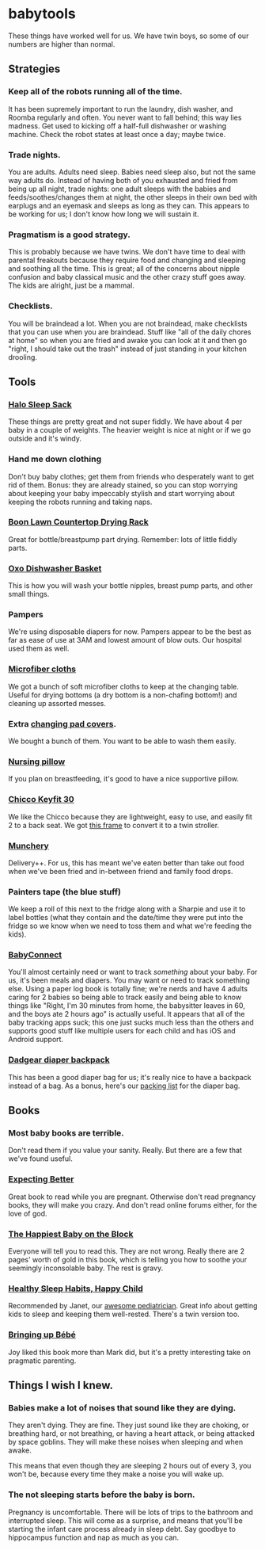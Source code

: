 # babytools

These things have worked well for us. We have twin boys, so some of our numbers are higher than normal.

## Strategies

### Keep all of the robots running all of the time.

It has been supremely important to run the laundry, dish washer, and Roomba regularly and often. You never want to fall behind; this way lies madness. Get used to kicking off a half-full dishwasher or washing machine. Check the robot states at least once a day; maybe twice.

### Trade nights.

You are adults. Adults need sleep. Babies need sleep also, but not the same way adults do. Instead of having both of you exhausted and fried from being up all night, trade nights: one adult sleeps with the babies and feeds/soothes/changes them at night, the other sleeps in their own bed with earplugs and an eyemask and sleeps as long as they can. This appears to be working for us; I don't know how long we will sustain it.

### Pragmatism is a good strategy.

This is probably because we have twins. We don't have time to deal with parental freakouts because they require food and changing and sleeping and soothing all the time. This is great; all of the concerns about nipple confusion and baby classical music and the other crazy stuff goes away. The kids are alright, just be a mammal.

### Checklists.

You will be braindead a lot. When you are not braindead, make checklists that you can use when you are braindead. Stuff like "all of the daily chores at home" so when you are fried and awake you can look at it and then go "right, I should take out the trash" instead of just standing in your kitchen drooling.

## Tools

### [Halo Sleep Sack](http://www.halosleep.com)

These things are pretty great and not super fiddly. We have about 4 per baby in a couple of weights. The heavier weight is nice at night or if we go outside and it's windy.

### Hand me down clothing

Don't buy baby clothes; get them from friends who desperately want to get rid of them. Bonus: they are already stained, so you can stop worrying about keeping your baby impeccably stylish and start worrying about keeping the robots running and taking naps.

### [Boon Lawn Countertop Drying Rack](http://smile.amazon.com/Boon-Lawn-Countertop-Drying-Green/dp/B004OR1DTC)

Great for bottle/breastpump part drying. Remember: lots of little fiddly parts.

### [Oxo Dishwasher Basket](http://www.oxo.com/p-1034-dishwasher-basket.aspx)

This is how you will wash your bottle nipples, breast pump parts, and other small things.

### Pampers

We're using disposable diapers for now. Pampers appear to be the best as far as ease of use at 3AM and lowest amount of blow outs. Our hospital used them as well.

### [Microfiber cloths](http://www.amazon.com/gp/product/B00ANZHG7C/)

We got a bunch of soft microfiber cloths to keep at the changing table. Useful for drying bottoms (a dry bottom is a non-chafing bottom!) and cleaning up assorted messes.

### Extra [changing pad covers](http://www.diapers.com/p/kushies-deluxe-change-pad-flannel-boy-38335). 

We bought a bunch of them. You want to be able to wash them easily.

### [Nursing pillow](http://www.amazon.com/gp/product/B003TSDMH8/)

If you plan on breastfeeding, it's good to have a nice supportive pillow.

### [Chicco Keyfit 30](http://www.amazon.com/Chicco-Keyfit-Infant-Seat-Sedona/dp/B00AHPZZGC/)

We like the Chicco because they are lightweight, easy to use, and easily fit 2 to a back seat. We got [this frame](http://www.amazon.com/Joovy-Twin-Roo-Seat-Stroller/dp/B00B07STA0/) to convert it to a twin stroller.

### [Munchery](https://www.munchery.com)

Delivery++. For us, this has meant we've eaten better than take out food when we've been fried and in-between friend and family food drops.

### Painters tape (the blue stuff)

We keep a roll of this next to the fridge along with a Sharpie and use it to label bottles (what they contain and the date/time they were put into the fridge so we know when we need to toss them and what we're feeding the kids).

### [BabyConnect](http://www.baby-connect.com)

You'll almost certainly need or want to track _something_ about your baby. For us, it's been meals and diapers. You may want or need to track something else. Using a paper log book is totally fine; we're nerds and have 4 adults caring for 2 babies so being able to track easily and being able to know things like "Right, I'm 30 minutes from home, the babysitter leaves in 60, and the boys ate 2 hours ago" is actually useful. It appears that all of the baby tracking apps suck; this one just sucks much less than the others and supports good stuff like multiple users for each child and has iOS and Android support.

### [Dadgear diaper backpack](http://www.amazon.com/DadGear-Backpack-Diaper-Bag-Solid/dp/B000O1SLSI)

This has been a good diaper bag for us; it's really nice to have a backpack instead of a bag. As a bonus, here's our [packing list](diaper-bag.md) for the diaper bag.

## Books

### Most baby books are terrible.

Don't read them if you value your sanity. Really. But there are a few that we've found useful.

### [Expecting Better](http://www.amazon.com/Expecting-Better-Conventional-Pregnancy-Wrong---ebook/dp/B00AEBEQUK/)

Great book to read while you are pregnant. Otherwise don't read pregnancy books, they will make you crazy. And don't read online forums either, for the love of god.

### [The Happiest Baby on the Block](http://www.amazon.com/Happiest-Baby-Block-Harvey-Karp/dp/0553381466)

Everyone will tell you to read this. They are not wrong. Really there are 2 pages' worth of gold in this book, which is telling you how to soothe your seemingly inconsolable baby. The rest is gravy.

### [Healthy Sleep Habits, Happy Child](http://www.amazon.com/Healthy-Sleep-Habits-Happy-Child-ebook/dp/B000S1L9B0/)

Recommended by Janet, our [awesome pediatrician](http://stonestownpediatrics.com/Drs._Sollod.html). Great info about getting kids to sleep and keeping them well-rested. There's a twin version too.

### [Bringing up Bébé](http://www.amazon.com/Bringing-Up-B%C3%A9b%C3%A9-Discovers-Parenting-ebook/dp/B00MNNAODK/)

Joy liked this book more than Mark did, but it's a pretty interesting take on pragmatic parenting.


## Things I wish I knew.

### Babies make a lot of noises that sound like they are dying.

They aren't dying. They are fine. They just sound like they are choking, or breathing hard, or not breathing, or having a heart attack, or being attacked by space goblins. They will make these noises when sleeping and when awake.

This means that even though they are sleeping 2 hours out of every 3, you won't be, because every time they make a noise you will wake up.

### The not sleeping starts before the baby is born.

Pregnancy is uncomfortable. There will be lots of trips to the bathroom and interrupted sleep. This will come as a surprise, and means that you'll be starting the infant care process already in sleep debt. Say goodbye to hippocampus function and nap as much as you can.
